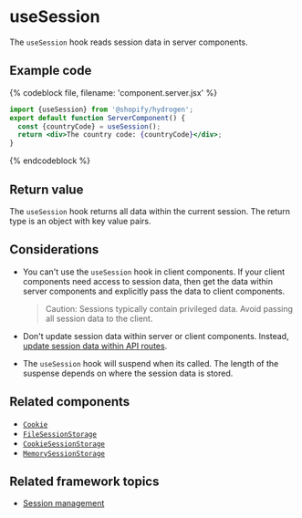 # useSession


The `useSession` hook reads session data in server components.

## Example code

{% codeblock file, filename: 'component.server.jsx' %}

```jsx
import {useSession} from '@shopify/hydrogen';
export default function ServerComponent() {
  const {countryCode} = useSession();
  return <div>The country code: {countryCode}</div>;
}
```

{% endcodeblock %}

## Return value

The `useSession` hook returns all data within the current session. The return type is an object with key value pairs.

## Considerations

- You can't use the `useSession` hook in client components. If your client components need access to session data, then get the data within server components and explicitly pass the data to client components.

    > Caution:
    > Sessions typically contain privileged data. Avoid passing all session data to the client.

- Don't update session data within server or client components. Instead, [update session data within API routes](/custom-storefronts/hydrogen/sessions/manage-sessions#reading-and-updating-session-data).
- The `useSession` hook will suspend when its called. The length of the suspense depends on where the session data is stored.

## Related components

- [`Cookie`](/docs/components/framework/cookie)
- [`FileSessionStorage`](/docs/components/framework/filesessionstorage)
- [`CookieSessionStorage`](/docs/components/framework/cookiesessionstorage)
- [`MemorySessionStorage`](/docs/components/framework/memorysessionstorage)

## Related framework topics

- [Session management](https://shopify.dev/custom-storefronts/hydrogen/sessions)
